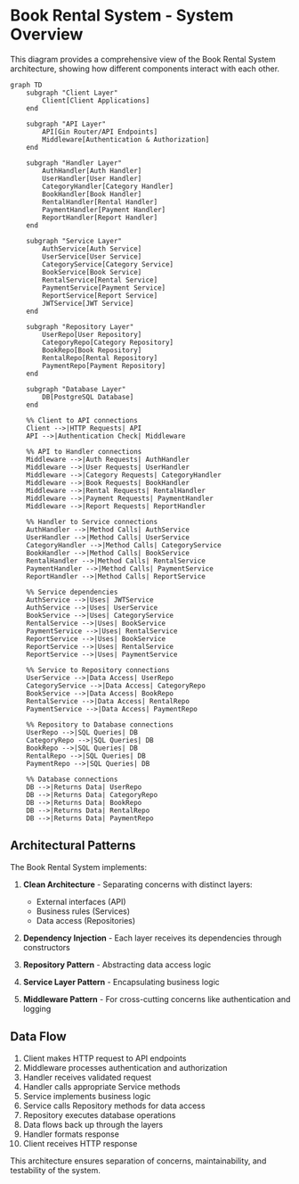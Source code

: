 # Book Rental System - System Overview

This diagram provides a comprehensive view of the Book Rental System architecture, showing how different components interact with each other.

```mermaid
graph TD
    subgraph "Client Layer"
        Client[Client Applications]
    end

    subgraph "API Layer"
        API[Gin Router/API Endpoints]
        Middleware[Authentication & Authorization]
    end

    subgraph "Handler Layer"
        AuthHandler[Auth Handler]
        UserHandler[User Handler]
        CategoryHandler[Category Handler]
        BookHandler[Book Handler]
        RentalHandler[Rental Handler]
        PaymentHandler[Payment Handler]
        ReportHandler[Report Handler]
    end

    subgraph "Service Layer"
        AuthService[Auth Service]
        UserService[User Service]
        CategoryService[Category Service]
        BookService[Book Service]
        RentalService[Rental Service]
        PaymentService[Payment Service]
        ReportService[Report Service]
        JWTService[JWT Service]
    end

    subgraph "Repository Layer"
        UserRepo[User Repository]
        CategoryRepo[Category Repository]
        BookRepo[Book Repository]
        RentalRepo[Rental Repository]
        PaymentRepo[Payment Repository]
    end

    subgraph "Database Layer"
        DB[PostgreSQL Database]
    end

    %% Client to API connections
    Client -->|HTTP Requests| API
    API -->|Authentication Check| Middleware

    %% API to Handler connections
    Middleware -->|Auth Requests| AuthHandler
    Middleware -->|User Requests| UserHandler
    Middleware -->|Category Requests| CategoryHandler
    Middleware -->|Book Requests| BookHandler
    Middleware -->|Rental Requests| RentalHandler
    Middleware -->|Payment Requests| PaymentHandler
    Middleware -->|Report Requests| ReportHandler

    %% Handler to Service connections
    AuthHandler -->|Method Calls| AuthService
    UserHandler -->|Method Calls| UserService
    CategoryHandler -->|Method Calls| CategoryService
    BookHandler -->|Method Calls| BookService
    RentalHandler -->|Method Calls| RentalService
    PaymentHandler -->|Method Calls| PaymentService
    ReportHandler -->|Method Calls| ReportService

    %% Service dependencies
    AuthService -->|Uses| JWTService
    AuthService -->|Uses| UserService
    BookService -->|Uses| CategoryService
    RentalService -->|Uses| BookService
    PaymentService -->|Uses| RentalService
    ReportService -->|Uses| BookService
    ReportService -->|Uses| RentalService
    ReportService -->|Uses| PaymentService

    %% Service to Repository connections
    UserService -->|Data Access| UserRepo
    CategoryService -->|Data Access| CategoryRepo
    BookService -->|Data Access| BookRepo
    RentalService -->|Data Access| RentalRepo
    PaymentService -->|Data Access| PaymentRepo

    %% Repository to Database connections
    UserRepo -->|SQL Queries| DB
    CategoryRepo -->|SQL Queries| DB
    BookRepo -->|SQL Queries| DB
    RentalRepo -->|SQL Queries| DB
    PaymentRepo -->|SQL Queries| DB

    %% Database connections
    DB -->|Returns Data| UserRepo
    DB -->|Returns Data| CategoryRepo
    DB -->|Returns Data| BookRepo
    DB -->|Returns Data| RentalRepo
    DB -->|Returns Data| PaymentRepo
```

## Architectural Patterns

The Book Rental System implements:

1. **Clean Architecture** - Separating concerns with distinct layers:
   - External interfaces (API)
   - Business rules (Services)
   - Data access (Repositories)

2. **Dependency Injection** - Each layer receives its dependencies through constructors

3. **Repository Pattern** - Abstracting data access logic

4. **Service Layer Pattern** - Encapsulating business logic

5. **Middleware Pattern** - For cross-cutting concerns like authentication and logging

## Data Flow

1. Client makes HTTP request to API endpoints
2. Middleware processes authentication and authorization
3. Handler receives validated request
4. Handler calls appropriate Service methods
5. Service implements business logic
6. Service calls Repository methods for data access
7. Repository executes database operations
8. Data flows back up through the layers
9. Handler formats response
10. Client receives HTTP response

This architecture ensures separation of concerns, maintainability, and testability of the system.
